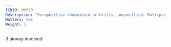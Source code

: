 ```yaml
---
ICD10: M0590
Description: "Seropositive rheumatoid arthritis, unspecified: Multiple sites"
Matters: Yes
Weight: 1
---
```

If airway involved

